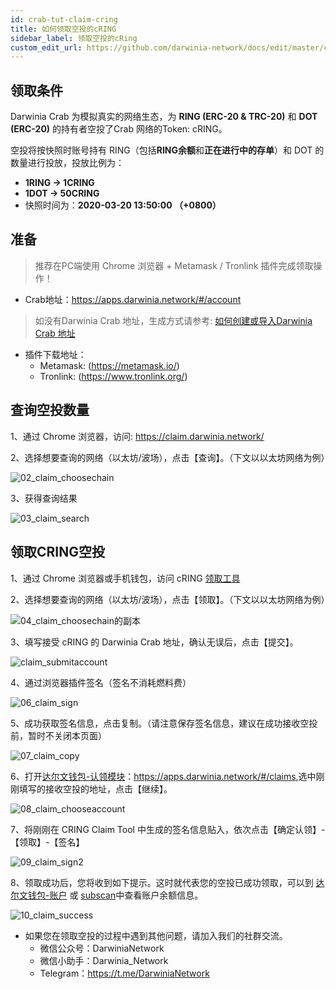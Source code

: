 ```yaml
---
id: crab-tut-claim-cring
title: 如何领取空投的cRING
sidebar_label: 领取空投的cRing
custom_edit_url: https://github.com/darwinia-network/docs/edit/master/content/zh-CN/crab-tut-claim-cring.md
---
```

## 领取条件

Darwinia Crab 为模拟真实的网络生态，为 **RING (ERC-20 & TRC-20)** 和 **DOT (ERC-20)** 的持有者空投了Crab 网络的Token: cRING。  

空投将按快照时账号持有 RING（包括**RING余额**和**正在进行中的存单**）和 DOT 的数量进行投放，投放比例为：  
- **1RING -> 1CRING**
- **1DOT -> 50CRING**
- 快照时间为：**2020-03-20 13:50:00 （+0800）**  

## 准备

> 推荐在PC端使用 Chrome 浏览器 + Metamask / Tronlink 插件完成领取操作！

- Crab地址：https://apps.darwinia.network/#/account
> 如没有Darwinia Crab 地址，生成方式请参考: [如何创建或导入Darwinia Crab 地址](crab-tut-create-account)

- 插件下载地址：
  - Metamask: (https://metamask.io/)
  - Tronlink: (https://www.tronlink.org/)

## 查询空投数量

1、通过 Chrome 浏览器，访问: https://claim.darwinia.network/

2、选择想要查询的网络（以太坊/波场），点击【查询】。（下文以以太坊网络为例）

![02_claim_choosechain](assets/02_claim_choosechain.png)

3、获得查询结果

![03_claim_search](assets/03_claim_search.png)

## 领取CRING空投

1、通过 Chrome 浏览器或手机钱包，访问 cRING [领取工具](https://claim.darwinia.network/)

2、选择想要查询的网络（以太坊/波场），点击【领取】。（下文以以太坊网络为例）

![04_claim_choosechain的副本](assets/04_claim_choosechain的副本.png)

3、填写接受 cRING 的 Darwinia Crab 地址，确认无误后，点击【提交】。

![claim_submitaccount](assets/05_claim_submitaccount.png)

4、通过浏览器插件签名（签名不消耗燃料费）

![06_claim_sign](assets/06_claim_sign.png)

5、成功获取签名信息，点击复制。（请注意保存签名信息，建议在成功接收空投前，暂时不关闭本页面）

![07_claim_copy](assets/07_claim_copy.png)

6、打开[达尔文钱包-认领模块](<https://apps.darwinia.network/#/claims>)：<https://apps.darwinia.network/#/claims>,选中刚刚填写的接收空投的地址，点击【继续】。

![08_claim_chooseaccount](assets/08_claim_chooseaccount.png)

7、将刚刚在 CRING Claim Tool 中生成的签名信息贴入，依次点击【确定认领】-【领取】-【签名】

![09_claim_sign2](assets/09_claim_sign2.png)

8、领取成功后，您将收到如下提示。这时就代表您的空投已成功领取，可以到 [达尔文钱包-账户](<https://apps.darwinia.network/#/accounts>) 或 [subscan](<https://crab.subscan.io/>)中查看账户余额信息。

![10_claim_success](assets/10_claim_success.png)

- 如果您在领取空投的过程中遇到其他问题，请加入我们的社群交流。
  - 微信公众号：DarwiniaNetwork
  - 微信小助手：Darwinia_Network
  - Telegram：<https://t.me/DarwiniaNetwork>
